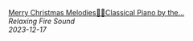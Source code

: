 <!--2024-01-14 01:04:00-->
<div class="yb">
  <a class="nodecor" href="/posts.html?relaks/merry_christmas_melodiesclassical_piano_by_the_fireplace_for_a_beautiful_ambience">
    <img class="preview" data-videoid="Mjigj4u4xBI" src="https://i.ytimg.com/vi/Mjigj4u4xBI/hqdefault.jpg" align="middle" alt="">
  </a>
  <div class="inlbl text">
    <a class="nodecor" href="/posts.html?relaks/merry_christmas_melodiesclassical_piano_by_the_fireplace_for_a_beautiful_ambience">Merry Christmas Melodies🎄🎹Classical Piano by the...</a><br>
    <i class="smaller2">Relaxing Fire Sound</i><br>
    <i class="smaller3">2023-12-17</i>
  </div>
</div>
